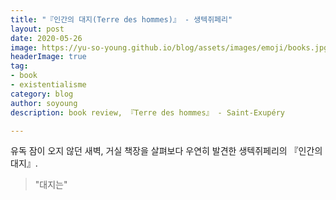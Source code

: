 ```yaml
---
title: "『인간의 대지(Terre des hommes)』 - 생텍쥐페리"
layout: post
date: 2020-05-26
image: https://yu-so-young.github.io/blog/assets/images/emoji/books.jpg
headerImage: true
tag:
- book
- existentialisme
category: blog
author: soyoung
description: book review, 『Terre des hommes』 - Saint-Exupéry

---
```


유독 잠이 오지 않던 새벽, 거실 책장을 살펴보다 우연히 발견한 생텍쥐페리의 『인간의 대지』.

> "대지는"
